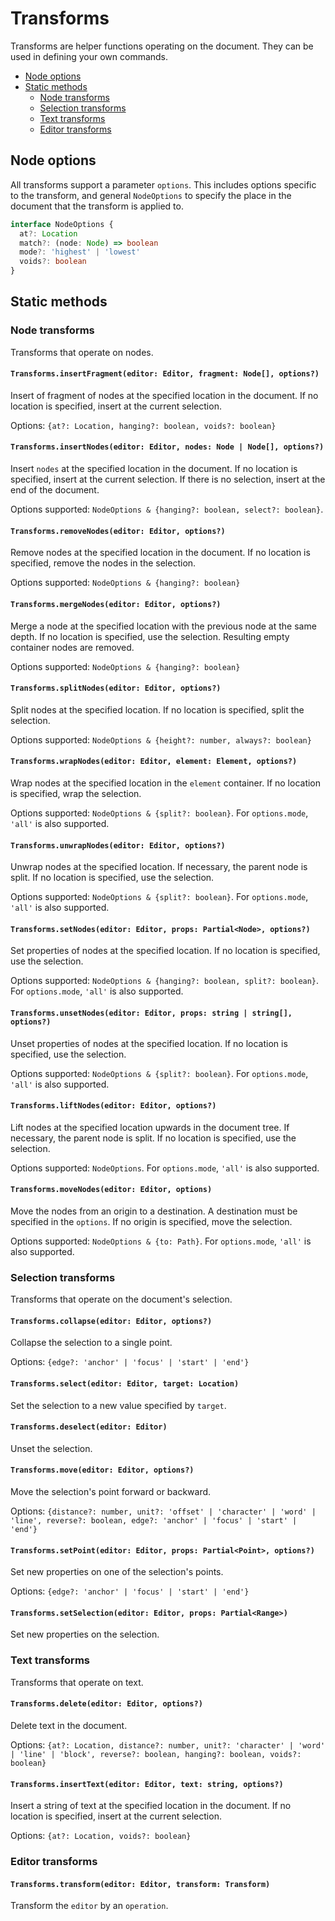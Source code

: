 # Transforms

Transforms are helper functions operating on the document. They can be used in defining your own commands.

* [Node options](transforms.md#node-options)
* [Static methods](transforms.md#static-methods)
  * [Node transforms](transforms.md#node-transforms)
  * [Selection transforms](transforms.md#selection-transforms)
  * [Text transforms](transforms.md#text-transforms)
  * [Editor transforms](transforms.md#editor-transforms)

## Node options

All transforms support a parameter `options`. This includes options specific to the transform, and general `NodeOptions` to specify the place in the document that the transform is applied to.

```typescript
interface NodeOptions {
  at?: Location
  match?: (node: Node) => boolean
  mode?: 'highest' | 'lowest'
  voids?: boolean
}
```

## Static methods

### Node transforms

Transforms that operate on nodes.

#### `Transforms.insertFragment(editor: Editor, fragment: Node[], options?)`

Insert of fragment of nodes at the specified location in the document. If no location is specified, insert at the current selection.

Options: `{at?: Location, hanging?: boolean, voids?: boolean}`

#### `Transforms.insertNodes(editor: Editor, nodes: Node | Node[], options?)`

Insert `nodes` at the specified location in the document. If no location is specified, insert at the current selection. If there is no selection, insert at the end of the document.

Options supported: `NodeOptions & {hanging?: boolean, select?: boolean}`.

#### `Transforms.removeNodes(editor: Editor, options?)`

Remove nodes at the specified location in the document. If no location is specified, remove the nodes in the selection.

Options supported: `NodeOptions & {hanging?: boolean}`

#### `Transforms.mergeNodes(editor: Editor, options?)`

Merge a node at the specified location with the previous node at the same depth. If no location is specified, use the selection. Resulting empty container nodes are removed.

Options supported: `NodeOptions & {hanging?: boolean}`

#### `Transforms.splitNodes(editor: Editor, options?)`

Split nodes at the specified location. If no location is specified, split the selection.

Options supported: `NodeOptions & {height?: number, always?: boolean}`

#### `Transforms.wrapNodes(editor: Editor, element: Element, options?)`

Wrap nodes at the specified location in the `element` container. If no location is specified, wrap the selection.

Options supported: `NodeOptions & {split?: boolean}`. For `options.mode`, `'all'` is also supported.

#### `Transforms.unwrapNodes(editor: Editor, options?)`

Unwrap nodes at the specified location. If necessary, the parent node is split. If no location is specified, use the selection.

Options supported: `NodeOptions & {split?: boolean}`. For `options.mode`, `'all'` is also supported.

#### `Transforms.setNodes(editor: Editor, props: Partial<Node>, options?)`

Set properties of nodes at the specified location. If no location is specified, use the selection.

Options supported: `NodeOptions & {hanging?: boolean, split?: boolean}`. For `options.mode`, `'all'` is also supported.

#### `Transforms.unsetNodes(editor: Editor, props: string | string[], options?)`

Unset properties of nodes at the specified location. If no location is specified, use the selection.

Options supported: `NodeOptions & {split?: boolean}`. For `options.mode`, `'all'` is also supported.

#### `Transforms.liftNodes(editor: Editor, options?)`

Lift nodes at the specified location upwards in the document tree. If necessary, the parent node is split. If no location is specified, use the selection.

Options supported: `NodeOptions`. For `options.mode`, `'all'` is also supported.

#### `Transforms.moveNodes(editor: Editor, options)`

Move the nodes from an origin to a destination. A destination must be specified in the `options`. If no origin is specified, move the selection.

Options supported: `NodeOptions & {to: Path}`. For `options.mode`, `'all'` is also supported.

### Selection transforms

Transforms that operate on the document's selection.

#### `Transforms.collapse(editor: Editor, options?)`

Collapse the selection to a single point.

Options: `{edge?: 'anchor' | 'focus' | 'start' | 'end'}`

#### `Transforms.select(editor: Editor, target: Location)`

Set the selection to a new value specified by `target`.

#### `Transforms.deselect(editor: Editor)`

Unset the selection.

#### `Transforms.move(editor: Editor, options?)`

Move the selection's point forward or backward.

Options: `{distance?: number, unit?: 'offset' | 'character' | 'word' | 'line', reverse?: boolean, edge?: 'anchor' | 'focus' | 'start' | 'end'}`

#### `Transforms.setPoint(editor: Editor, props: Partial<Point>, options?)`

Set new properties on one of the selection's points.

Options: `{edge?: 'anchor' | 'focus' | 'start' | 'end'}`

#### `Transforms.setSelection(editor: Editor, props: Partial<Range>)`

Set new properties on the selection.

### Text transforms

Transforms that operate on text.

#### `Transforms.delete(editor: Editor, options?)`

Delete text in the document.

Options: `{at?: Location, distance?: number, unit?: 'character' | 'word' | 'line' | 'block', reverse?: boolean, hanging?: boolean, voids?: boolean}`

#### `Transforms.insertText(editor: Editor, text: string, options?)`

Insert a string of text at the specified location in the document. If no location is specified, insert at the current selection.

Options: `{at?: Location, voids?: boolean}`

### Editor transforms

#### `Transforms.transform(editor: Editor, transform: Transform)`

Transform the `editor` by an `operation`.

